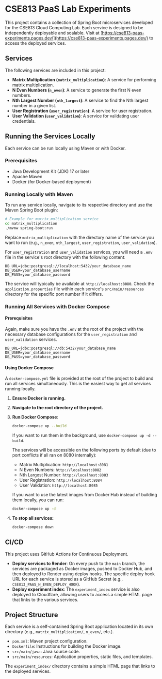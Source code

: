 # CSE813 PaaS Lab Experiments

This project contains a collection of Spring Boot microservices developed for the CSE813 Cloud Computing Lab. Each service is designed to be independently deployable and scalable. Visit at [https://cse813-paas-experiments.pages.dev/](https://cse813-paas-experiments.pages.dev/) to access the deployed services.

## Services

The following services are included in this project:

*   **Matrix Multiplication (`matrix_multiplication`)**: A service for performing matrix multiplication.
*   **N Even Numbers (`n_even`)**: A service to generate the first N even numbers.
*   **Nth Largest Number (`nth_largest`)**: A service to find the Nth largest number in a given list.
*   **User Registration (`user_registration`)**: A service for user registration.
*   **User Validation (`user_validation`)**: A service for validating user credentials.
 
## Running the Services Locally

Each service can be run locally using Maven or with Docker.

### Prerequisites

*   Java Development Kit (JDK) 17 or later
*   Apache Maven
*   Docker (for Docker-based deployment)

### Running Locally with Maven

To run any service locally, navigate to its respective directory and use the Maven Spring Boot plugin:

```bash
# Example for matrix_multiplication service
cd matrix_multiplication
./mvnw spring-boot:run
```

Replace `matrix_multiplication` with the directory name of the service you want to run (e.g., `n_even`, `nth_largest`, `user_registration`, `user_validation`).

For `user_registration` and `user_validation` services, you will need a `.env` file in the service's root directory with the following content:

```plaintext
DB_URL=jdbc:postgresql://localhost:5432/your_database_name
DB_USER=your_database_username
DB_PASS=your_database_password
```

The service will typically be available at `http://localhost:8080`. Check the `application.properties` file within each service's `src/main/resources` directory for the specific port number if it differs.

### Running All Services with Docker Compose
#### Prerequisites
Again, make sure you have the `.env` at the root of the project with the necessary database configurations for the `user_registration` and `user_validation` services.
```plaintext
DB_URL=jdbc:postgresql://db:5432/your_database_name
DB_USER=your_database_username
DB_PASS=your_database_password
```
#### Using Docker Compose
A `docker-compose.yml` file is provided at the root of the project to build and run all services simultaneously. This is the easiest way to get all services running locally.

1.  **Ensure Docker is running.**
2.  **Navigate to the root directory of the project.**
3.  **Run Docker Compose:**

    ```bash
    docker-compose up --build
    ```
    If you want to run them in the background, use `docker-compose up -d --build`.

    The services will be accessible on the following ports by default (due to port conflicts if all ran on 8080 internally):
    *   Matrix Multiplication: `http://localhost:8081`
    *   N Even Numbers: `http://localhost:8082`
    *   Nth Largest Number: `http://localhost:8083`
    *   User Registration: `http://localhost:8084`
    *   User Validation: `http://localhost:8085`

    If you want to use the latest images from Docker Hub instead of building them locally, you can run:

    ```bash 
    docker-compose up -d
    ```

4.  **To stop all services:**
    ```bash
    docker-compose down
    ```

## CI/CD

This project uses GitHub Actions for Continuous Deployment.
-   **Deploy services to Render**: On every push to the `main` branch, the services are packaged as Docker images, pushed to Docker Hub, and then deployed to Render using deploy hooks. The specific deploy hook URL for each service is stored as a GitHub Secret (e.g., `CSE813_PAAS_N_EVEN_DEPLOY_HOOK`).
-   **Deploy experiment index**: The `experiment_index` service is also deployed to Cloudflare, allowing users to access a simple HTML page that links to the various services.

## Project Structure

Each service is a self-contained Spring Boot application located in its own directory (e.g., `matrix_multiplication/`, `n_even/`, etc.).

-   `pom.xml`: Maven project configuration.
-   `Dockerfile`: Instructions for building the Docker image.
-   `src/main/java`: Java source code.
-   `src/main/resources`: Application properties, static files, and templates.

The `experiment_index/` directory contains a simple HTML page that links to the deployed services.
